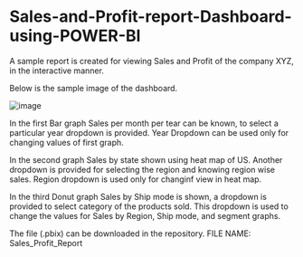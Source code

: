 # Sales-and-Profit-report-Dashboard-using-POWER-BI

A sample report is created for viewing Sales and Profit of the company XYZ, in the interactive manner.

Below is the sample image of the dashboard.

![image](https://user-images.githubusercontent.com/80527030/120209954-de6e3680-c24c-11eb-8907-8d7c0da2664d.png)

In the first Bar graph Sales per month per tear can be known, to select a particular year dropdown is provided. Year Dropdown can be used only for changing values of first graph.

In the second graph Sales by state shown using heat map of US. Another dropdown is provided for selecting the region and knowing region wise sales. Region dropdown is used only for changinf view in heat map.

In the third Donut graph Sales by Ship mode is shown, a dropdown is provided to select category of the products sold. This dropdown is used to change the values for Sales by Region, Ship mode, and segment graphs. 

The file (.pbix) can be downloaded in the repository. FILE NAME: Sales_Profit_Report 
